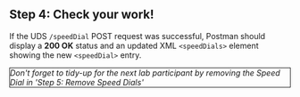 ## Step 4: Check your work!

If the UDS `/speedDial` POST request was successful, Postman should display a **200 OK** status and an updated XML `<speedDials>` element showing the new `<speedDial>` entry.  

<aside style="font-style:italic; border:1px solid">Don't forget to tidy-up for the next lab participant by removing the Speed Dial in 'Step 5: Remove Speed Dials'</aside>
